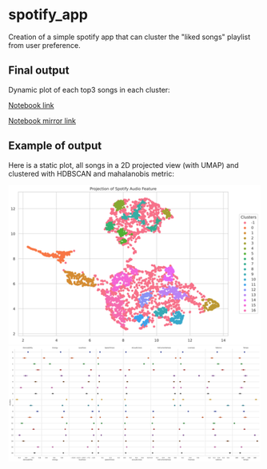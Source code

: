 # spotify_app
Creation of a simple spotify app that can cluster the "liked songs" playlist from user preference.

## Final output

Dynamic plot of each top3 songs in each cluster:

[Notebook link](https://nbviewer.jupyter.org/github/sqrx-mckl/spotify_app/blob/master/3_eda_umap_clustering.ipynb#My-most-popular-songs-in-a-2D-plot)

[Notebook mirror link](https://nbviewer.jupyter.org/github/sqrx-mckl/spotify_app/blob/431a213f0a75b4fdae96a9ac86b1f9d58964ed90/4_eda_umap_clustering.ipynb#My-most-popular-songs-in-a-2D-plot)

## Example of output

Here is a static plot, all songs in a 2D projected view (with UMAP) and clustered with HDBSCAN and mahalanobis metric:

![All songs in a 2D plot](img/umap_clusters.svg?raw=true "UMAP")
![Audio features per Cluster](img/cluster_audio_features.svg?raw=true "Audio Features Cluster")

